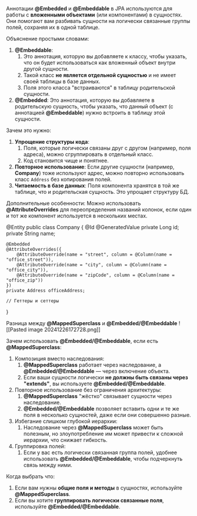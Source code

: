 Аннотации **@Embedded** и **@Embeddable** в JPA используются для работы с **вложенными объектами** (или компонентами) в сущностях. Они помогают вам разбивать сущности на логически связанные группы полей, сохраняя их в одной таблице.

Объяснение простыми словами:
1. **@Embeddable**:
	1) Это аннотация, которую вы добавляете к классу, чтобы указать, что он будет использоваться как вложенный объект внутри другой сущности.
	2) Такой класс **не является отдельной сущностью** и не имеет своей таблицы в базе данных.
	3) Поля этого класса "встраиваются" в таблицу родительской сущности.
2. **@Embedded**:
   Это аннотация, которую вы добавляете в родительскую сущность, чтобы указать, что данный объект (с аннотацией **@Embeddable**) нужно встроить в таблицу этой сущности.

Зачем это нужно:
1. **Упрощение структуры кода**:
	1) Поля, которые логически связаны друг с другом (например, поля адреса), можно сгруппировать в отдельный класс.
	2) Код становится чище и понятнее.
2. **Повторное использование**:
   Если другие сущности (например, **Company**) тоже используют адрес, можно повторно использовать класс `Address` без копирования полей.
3. **Читаемость в базе данных**:
   Поля компонента хранятся в той же таблице, что и родительская сущность. Это упрощает структуру БД.

Дополнительные особенности:
Можно использовать **@AttributeOverrides** для переопределения названий колонок, если один и тот же компонент используется в нескольких местах.

@Entity
public class Company {
    @Id
    @GeneratedValue
    private Long id;
    private String name;

    @Embedded
    @AttributeOverrides({
        @AttributeOverride(name = "street", column = @Column(name = "office_street")),
        @AttributeOverride(name = "city", column = @Column(name = "office_city")),
        @AttributeOverride(name = "zipCode", column = @Column(name = "office_zip"))
    })
    private Address officeAddress;

    // Геттеры и сеттеры
}

Разница между **@MappedSuperclass** и **@Embedded/@Embeddable**
![[Pasted image 20241226172728.png]]

Зачем использовать **@Embedded/@Embeddable**, если есть **@MappedSuperclass**:
1. Композиция вместо наследования:
	1) **@MappedSuperclass** работает через наследование, а **@Embedded/@Embeddable** — через включение объекта.
	2) Если ваши сущности логически **не должны быть связаны через "extends"**, вы используете **@Embedded/@Embeddable**.
2. Повторное использование без ограничения архитектуры:
	1) **@MappedSuperclass** "жёстко" связывает сущности через наследование.
	2) **@Embedded/@Embeddable** позволяет вставить одни и те же поля в несколько сущностей, даже если они совершенно разные.
3. Избегание слишком глубокой иерархии:
	1) Наследование через **@MappedSuperclass** может быть полезным, но злоупотребление им может привести к сложной иерархии, что снижает гибкость.
4. Группировка полей:
	1) Если у вас есть логически связанная группа полей, удобнее использовать **@Embedded/@Embeddable**, чтобы подчеркнуть связь между ними.

Когда выбрать что:
1. Если вам нужны **общие поля и методы** в сущностях, используйте **@MappedSuperclass**.
2. Если вы хотите **группировать логически связанные поля**, используйте **@Embedded/@Embeddable**.